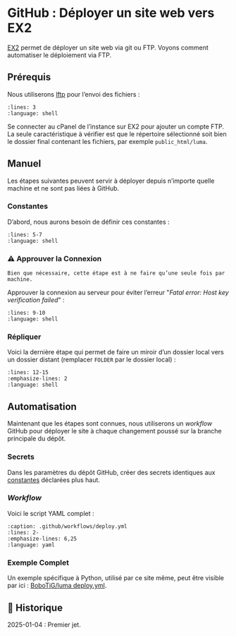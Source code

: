 # GitHub : Déployer un site web vers EX2

[EX2](https://www.ex2.com/clients/aff.php?aff=1020) permet de déployer un site web via git ou FTP. Voyons comment automatiser le déploiement via FTP.

## Prérequis

Nous utiliserons [lftp](https://lftp.yar.ru/lftp-man.html) pour l’envoi des fichiers :

```{literalinclude} snippets/github-deploiement-vers-ex2.sh
:lines: 3
:language: shell
```

Se connecter au cPanel de l’instance sur EX2 pour ajouter un compte FTP. La seule caractéristique à vérifier est que le répertoire sélectionné soit bien le dossier final contenant les fichiers, par exemple `public_html/luma`.

## Manuel

Les étapes suivantes peuvent servir à déployer depuis n’importe quelle machine et ne sont pas liées à GitHub.

### Constantes

D’abord, nous aurons besoin de définir ces constantes :

```{literalinclude} snippets/github-deploiement-vers-ex2.sh
:lines: 5-7
:language: shell
```

### ⚠️ Approuver la Connexion

```{hint}
Bien que nécessaire, cette étape est à ne faire qu’une seule fois par machine.
```

Approuver la connexion au serveur pour éviter l’erreur "*Fatal error: Host key verification failed*" :

```{literalinclude} snippets/github-deploiement-vers-ex2.sh
:lines: 9-10
:language: shell
```

### Répliquer

Voici la dernière étape qui permet de faire un miroir d’un dossier local vers un dossier distant (remplacer `FOLDER` par le dossier local) :

```{literalinclude} snippets/github-deploiement-vers-ex2.sh
:lines: 12-15
:emphasize-lines: 2
:language: shell
```

## Automatisation

Maintenant que les étapes sont connues, nous utiliserons un *workflow* GitHub pour déployer le site à chaque changement poussé sur la branche principale du dépôt.

### Secrets

Dans les paramètres du dépôt GitHub, créer des secrets identiques aux [constantes](#constantes) déclarées plus haut.

### *Workflow*

Voici le script YAML complet :

```{literalinclude} snippets/github-deploiement-vers-ex2.yml
:caption: .github/workflows/deploy.yml
:lines: 2-
:emphasize-lines: 6,25
:language: yaml
```

### Exemple Complet

Un exemple spécifique à Python, utilisé par ce site même, peut être visible par ici : [BoboTiG/luma deploy.yml](https://github.com/BoboTiG/luma/blob/main/.github/workflows/deploy.yml).

## 📜 Historique

2025-01-04
: Premier jet.
